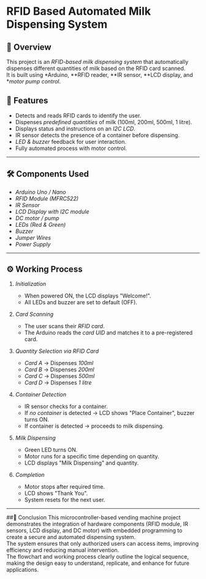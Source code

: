 # RFID Based Automated Milk Dispensing System

## 📌 Overview
This project is an *RFID-based milk dispensing system* that automatically dispenses different quantities of milk based on the RFID card scanned.  
It is built using *Arduino, **RFID reader, **IR sensor, **LCD display, and **motor pump control*.

## 🎯 Features
- Detects and reads RFID cards to identify the user.
- Dispenses *predefined quantities* of milk (100ml, 200ml, 500ml, 1 litre).
- Displays status and instructions on an *I2C LCD*.
- IR sensor detects the presence of a container before dispensing.
- *LED & buzzer* feedback for user interaction.
- Fully automated process with motor control.

---

## 🛠 Components Used
- *Arduino Uno / Nano*
- *RFID Module (MFRC522)*
- *IR Sensor*
- *LCD Display with I2C module*
- *DC motor / pump*
- *LEDs (Red & Green)*
- *Buzzer*
- *Jumper Wires*
- *Power Supply*

---

## ⚙ Working Process

1. *Initialization*  
   - When powered ON, the LCD displays "Welcome!".
   - All LEDs and buzzer are set to default (OFF).

2. *Card Scanning*  
   - The user scans their *RFID card*.
   - The Arduino reads the *card UID* and matches it to a pre-registered card.

3. *Quantity Selection via RFID Card*  
   - *Card A* → Dispenses *100ml*
   - *Card B* → Dispenses *200ml*
   - *Card C* → Dispenses *500ml*
   - *Card D* → Dispenses *1 litre*

4. *Container Detection*  
   - IR sensor checks for a container.
   - If *no container* is detected → LCD shows "Place Container", buzzer turns ON.
   - If container is detected → proceeds to milk dispensing.

5. *Milk Dispensing*  
   - Green LED turns ON.
   - Motor runs for a specific time depending on quantity.
   - LCD displays "Milk Dispensing" and quantity.

6. *Completion*  
   - Motor stops after required time.
   - LCD shows "Thank You".
   - System resets for the next user.

---
 ##🏁 Conclusion
   This microcontroller-based vending machine project demonstrates the integration of hardware components (RFID module, IR sensors, LCD display, and DC motor) with embedded programming to create a secure and        automated dispensing system.  
   The system ensures that only authorized users can access items, improving efficiency and reducing manual intervention.  
   The flowchart and working process clearly outline the logical sequence, making the design easy to understand, replicate, and enhance for future applications.
